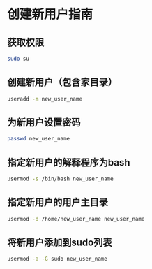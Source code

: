 # 创建新用户指南

## 获取权限
```bash
sudo su
```

## 创建新用户（包含家目录）
```bash
useradd -m new_user_name
```

## 为新用户设置密码
```bash
passwd new_user_name
```

## 指定新用户的解释程序为bash
```bash
usermod -s /bin/bash new_user_name
```

## 指定新用户的用户主目录
```bash
usermod -d /home/new_user_name new_user_name
```

## 将新用户添加到sudo列表
```bash
usermod -a -G sudo new_user_name
```